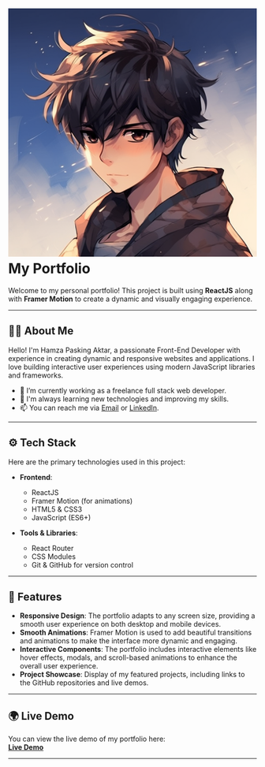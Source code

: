 # ![Logo](./src/assets/avatar.png) My Portfolio

Welcome to my personal portfolio! This project is built using **ReactJS** along with **Framer Motion** to create a dynamic and visually engaging experience.

---

## 🧑‍💻 About Me

Hello! I'm Hamza Pasking Aktar, a passionate Front-End Developer with experience in creating dynamic and responsive websites and applications. I love building interactive user experiences using modern JavaScript libraries and frameworks.

- 🔭 I’m currently working as a freelance full stack web developer.
- 🌱 I'm always learning new technologies and improving my skills.
- 📫 You can reach me via [Email](hamzapaskingakhtar@gmail.com) or [LinkedIn](https://www.linkedin.com/in/hamza-pasking-akhtar/).

---

## ⚙️ Tech Stack

Here are the primary technologies used in this project:

- **Frontend**:
  - ReactJS
  - Framer Motion (for animations)
  - HTML5 & CSS3
  - JavaScript (ES6+)

- **Tools & Libraries**:
  - React Router
  - CSS Modules
  - Git & GitHub for version control

---

## 🚀 Features

- **Responsive Design**: The portfolio adapts to any screen size, providing a smooth user experience on both desktop and mobile devices.
- **Smooth Animations**: Framer Motion is used to add beautiful transitions and animations to make the interface more dynamic and engaging.
- **Interactive Components**: The portfolio includes interactive elements like hover effects, modals, and scroll-based animations to enhance the overall user experience.
- **Project Showcase**: Display of my featured projects, including links to the GitHub repositories and live demos.

---

## 🌍 Live Demo

You can view the live demo of my portfolio here:  
[**Live Demo**](https://hamzapaskingakhtar.com)

---
